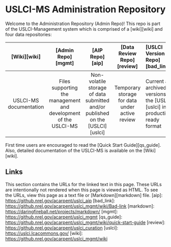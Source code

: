 USLCI-MS Administration Repository
==========
Welcome to the Administration Repository (Admin Repo)!  This repo is part of the USLCI-Management system which is comprised of a [wiki][wiki] and four data repositories:

| [Wiki][wiki] | [Admin Repo][mgmt] | [AIP Repo][aip] | [Data Review Repo][review]  | [USLCI Version Repo][bad_link]
|:---:|:---:|:---:|:---:|:--|
| USLCI-MS documentation | Files supporting the management and development of the USLCI-MS | Non-volatile storage of data submitted and/or published on the [USLCI][uslci] | Temporary storage for data under active review | Current and archived versions of the [USLCI][uslci] in a production-ready format | 

First time users are encouraged to read the [Quick Start Guide][qs_guide].  Also, detailed documentation of the USLCI-MS is available on the [Wiki][wiki].

## Links
This section contains the URLs for the linked text in this page. These URLs are intentionally not rendered when this page is viewed as HTML.  To see the URLs, view this page as a text file or [Markdown][markdown] file.
[aip]: https://github.nrel.gov/acarpent/uslci_aip
[bad_link]: https://github.nrel.gov/acarpent/uslci_mgmt/wiki/Bad-link
[markdown]: https://daringfireball.net/projects/markdown/
[mgmt]: https://github.nrel.gov/acarpent/uslci_mgmt
[qs_guide]: https://github.nrel.gov/acarpent/uslci_mgmt/wiki/quick-start-guide
[review]: https://github.nrel.gov/acarpent/uslci_curation
[uslci]: https://uslci.lcacommons.gov/
[wiki]: https://github.nrel.gov/acarpent/uslci_mgmt/wiki
